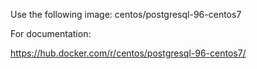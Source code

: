 Use the following image: centos/postgresql-96-centos7

For documentation:

https://hub.docker.com/r/centos/postgresql-96-centos7/
